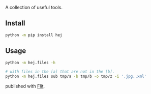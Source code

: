 A collection of useful tools.

## Install
```sh
python -m pip install hej
```

## Usage
```sh
python -m hej.files -h

# with files in the [a] that are not in the [b].
python -m hej.files sub tmp/a -b tmp/b -o tmp/z -i '.jpg,.xml'
```

published with [Flit](https://flit.readthedocs.io/en/latest/).